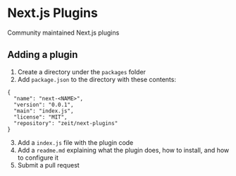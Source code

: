 # Next.js Plugins

Community maintained Next.js plugins

## Adding a plugin

1. Create a directory under the `packages` folder
2. Add `package.json` to the directory with these contents:
```
{
  "name": "next-<NAME>",
  "version": "0.0.1",
  "main": "index.js",
  "license": "MIT",
  "repository": "zeit/next-plugins"
}
```

3. Add a `index.js` file with the plugin code
4. Add a `readme.md` explaining what the plugin does, how to install, and how to configure it
5. Submit a pull request
